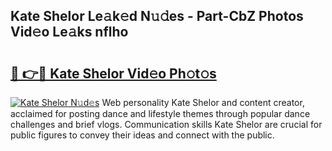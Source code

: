 ## Kate Shelor Le𝚊k𝚎d N𝚞𝚍es - Part-CbZ Photos Vid𝚎o Le𝚊ks nflho

# <h2><a href="http://fbbtz0.evod.top/?m=Kate+Shelor">🔗 👉🔴 Kate Shelor Vid𝚎o Ph𝚘t𝚘s</a></h2>

[![Kate Shelor N𝚞d𝚎s](https://i.imgur.com/8V9OHl7.gif)](http://fbbtz0.evod.top/?m=Kate+Shelor)
Web personality Kate Shelor and content creator, acclaimed for posting dance and lifestyle themes through popular dance challenges and brief vlogs. Communication skills Kate Shelor are crucial for public figures to convey their ideas and connect with the public. 
